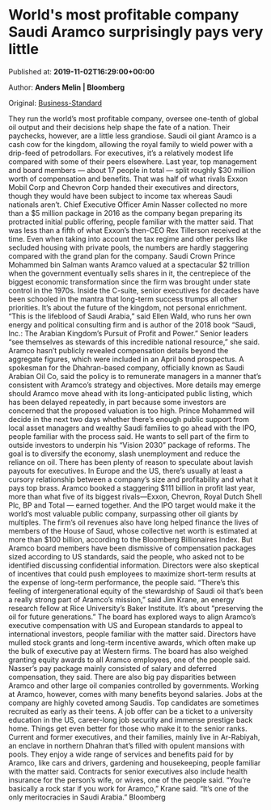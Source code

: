 
# World's most profitable company Saudi Aramco surprisingly pays very little

Published at: **2019-11-02T16:29:00+00:00**

Author: **Anders Melin | Bloomberg**

Original: [Business-Standard](https://www.business-standard.com/article/international/world-s-most-profitable-company-saudi-aramco-surprisingly-pays-very-little-119110201015_1.html)

They run the world’s most profitable company, oversee one-tenth of global oil output and their decisions help shape the fate of a nation. Their paychecks, however, are a little less grandiose.
Saudi oil giant Aramco is a cash cow for the kingdom, allowing the royal family to wield power with a drip-feed of petrodollars. For executives, it’s a relatively modest life compared with some of their peers elsewhere.
Last year, top management and board members — about 17 people in total — split roughly $30 million worth of compensation and benefits. That was half of what rivals Exxon Mobil Corp and Chevron Corp handed their executives and directors, though they would have been subject to income tax whereas Saudi nationals aren’t.
Chief Executive Officer Amin Nasser collected no more than a $5 million package in 2016 as the company began preparing its protracted initial public offering, people familiar with the matter said. That was less than a fifth of what Exxon’s then-CEO Rex Tillerson received at the time.
Even when taking into account the tax regime and other perks like secluded housing with private pools, the numbers are hardly staggering compared with the grand plan for the company.
Saudi Crown Prince Mohammed bin Salman wants Aramco valued at a spectacular $2 trillion when the government eventually sells shares in it, the centrepiece of the biggest economic transformation since the firm was brought under state control in the 1970s. Inside the C-suite, senior executives for decades have been schooled in the mantra that long-term success trumps all other priorities. It’s about the future of the kingdom, not personal enrichment.
“This is the lifeblood of Saudi Arabia,” said Ellen Wald, who runs her own energy and political consulting firm and is author of the 2018 book “Saudi, Inc.: The Arabian Kingdom’s Pursuit of Profit and Power.” Senior leaders “see themselves as stewards of this incredible national resource,” she said.
Aramco hasn’t publicly revealed compensation details beyond the aggregate figures, which were included in an April bond prospectus. A spokesman for the Dhahran-based company, officially known as Saudi Arabian Oil Co, said the policy is to remunerate managers in a manner that’s consistent with Aramco’s strategy and objectives.
More details may emerge should Aramco move ahead with its long-anticipated public listing, which has been delayed repeatedly, in part because some investors are concerned that the proposed valuation is too high. Prince Mohammed will decide in the next two days whether there’s enough public support from local asset managers and wealthy Saudi families to go ahead with the IPO, people familiar with the process said.
He wants to sell part of the firm to outside investors to underpin his “Vision 2030” package of reforms. The goal is to diversify the economy, slash unemployment and reduce the reliance on oil.
There has been plenty of reason to speculate about lavish payouts for executives. In Europe and the US, there’s usually at least a cursory relationship between a company’s size and profitability and what it pays top brass.
Aramco booked a staggering $111 billion in profit last year, more than what five of its biggest rivals—Exxon, Chevron, Royal Dutch Shell Plc, BP and Total — earned together. And the IPO target would make it the world’s most valuable public company, surpassing other oil giants by multiples.
The firm’s oil revenues also have long helped finance the lives of members of the House of Saud, whose collective net worth is estimated at more than $100 billion, according to the Bloomberg Billionaires Index.
But Aramco board members have been dismissive of compensation packages sized according to US standards, said the people, who asked not to be identified discussing confidential information. Directors were also skeptical of incentives that could push employees to maximize short-term results at the expense of long-term performance, the people said.
“There’s this feeling of intergenerational equity of the stewardship of Saudi oil that’s been a really strong part of Aramco’s mission,” said Jim Krane, an energy research fellow at Rice University’s Baker Institute.
It’s about “preserving the oil for future generations.” The board has explored ways to align Aramco’s executive compensation with US and European standards to appeal to international investors, people familiar with the matter said. Directors have mulled stock grants and long-term incentive awards, which often make up the bulk of executive pay at Western firms.
The board has also weighed granting equity awards to all Aramco employees, one of the people said. Nasser’s pay package mainly consisted of salary and deferred compensation, they said.
There are also big pay disparities between Aramco and other large oil companies controlled by governments. Working at Aramco, however, comes with many benefits beyond salaries. Jobs at the company are highly coveted among Saudis. Top candidates are sometimes recruited as early as their teens. A job offer can be a ticket to a university education in the US, career-long job security and immense prestige back home.
Things get even better for those who make it to the senior ranks. Current and former executives, and their families, mainly live in Ar-Rabiyah, an enclave in northern Dhahran that’s filled with opulent mansions with pools.
They enjoy a wide range of services and benefits paid for by Aramco, like cars and drivers, gardening and housekeeping, people familiar with the matter said. Contracts for senior executives also include health insurance for the person’s wife, or wives, one of the people said.
“You’re basically a rock star if you work for Aramco,” Krane said. “It’s one of the only meritocracies in Saudi Arabia.”
Bloomberg
